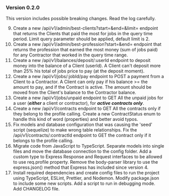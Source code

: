 ### Version 0.2.0

This version includes possible breaking changes. Read the log carefully.

9. Create a new /api/v1/admin/best-clients?start=<date>&end=<date>&limit=<number> endpoint that returns the Clients that paid the most for jobs in the query time period. Limit query parameter should be applied, default limit is 2.
8. Create a new /api/v1/admin/best-profession?start=<date>&end=<date> endpoint that returns the profession that earned the most money (sum of jobs paid) for any Contractor that worked in the query time range.
7. Create a new /api/v1/balances/deposit/:userId endpoint to deposit money into the balance of a Client (userId). A Client can't deposit more than 25% his total of jobs price to pay (at the deposit moment).
6. Create a new /api/v1/jobs/:jobId/pay endpoint to POST a payment from a Client to a Contractor. A Client can only pay if his balance >= the amount to pay, and if the Contract is active. The amount should be moved from the Client's balance to the Contractor balance.
5. Create a new /api/v1/jobs/unpaid endpoint to GET All the unpaid jobs for a user (**_either_** a client or contractor), for **_active contracts only_**.
4. Create a new /api/v1/contracts endpoint to GET All the contracts only if they belong to the profile calling. Create a new ContractStatus enum to handle this kind of word (properties) and better avoid typos.
3. Fix models and database configuration that was causing the 'seed' script (sequelize) to make wrong table relationships. Fix the /api/v1/contracts/:contractId endpoint to GET the contract only if it belongs to the profile calling.
2. Migrate code from JavaScript to TypeScript. Separate models into single files and move the database connection to the config folder. Add a custom type to Express Response and Request interfaces to be allowed to use req.profile property. Remove the body-parser library to use the express.json() method that Express has included since version 4.
1. Install required dependencies and create config files to run the project using TypeScript, ESLint, Prettier, and Nodemon. Modify package.json to include some new scripts. Add a script to run in debugging mode. Add CHANGELOG file.
